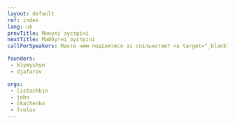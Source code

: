 ```yaml
---
layout: default
ref: index
lang: uk
prevTitle: Минулі зустрічі
nextTitle: Майбутні зустрічі
callForSpeakers: Маєте чим поділитися зі спільнотою? <a target="_blank" href="https://drive.google.com/open?id=1VVXSMkibk-zyhnCagEzqAaQjrD3odaDFP2mQf4wLLEo">Запропонуйте доповідь</a>

founders:
 - klymyshyn
 - djafarov

orgs:
 - listochkin
 - john
 - tkachenko
 - frolov
---
```

